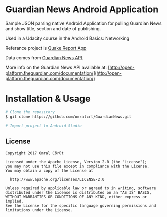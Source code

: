 # Guardian News Android Application

Sample JSON parsing native Android Application for pulling Guardian News and show title, section and date of publishing.

Used in a Udacity course in the Android Basics: Networking

Referance project is [Quake Report App](https://github.com/udacity/ud843-QuakeReport)

Data comes from [Guardian News API](https://content.guardianapis.com/search?api-key=b36b5eaf-651c-4d40-9a18-97d0acb68793).

More info on the Guardian News API available at: [http://open-platform.theguardian.com/documentation/](http://open-platform.theguardian.com/documentation/)

# Installation & Usage
```bash
# Clone the repository
$ git clone https://github.com/omralcrt/GuardianNews.git

# Import project to Android Studio
```
## License

	Copyright 2017 Ömral Cörüt

    Licensed under the Apache License, Version 2.0 (the "License");
    you may not use this file except in compliance with the License.
    You may obtain a copy of the License at

      http://www.apache.org/licenses/LICENSE-2.0

    Unless required by applicable law or agreed to in writing, software
    distributed under the License is distributed on an "AS IS" BASIS,
    WITHOUT WARRANTIES OR CONDITIONS OF ANY KIND, either express or implied.
    See the License for the specific language governing permissions and
    limitations under the License.
